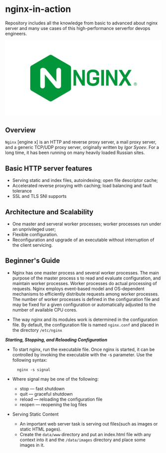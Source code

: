 # nginx-in-action
Repository includes all the knowledge from basic to advanced about nginx server and many use cases of this high-performance serverfor devops engineers.

<img src = "./image.png" alt = "nginx imgage" width = "600">

## Overview

`Nginx` [engine x] is an HTTP and reverse proxy server, a mail proxy server, and a generic TCP/UDP proxy server, originally written by *Igor Syoev*. For a long time, it has been running on many heavily loaded Russian sites.



## Basic HTTP server features

- Serving static and index files, autoindexing; open file descriptor cache;
- Accelerated reverse proxying with caching; load balancing and fault tolerance
- SSL and TLS SNI supports


## Architecture and Scalability

- One master and serveral worker processes; worker processes run under an unprivileged user;
- Flexible configuration.
- Reconfiguration and upgrade of an executable without interruption of the client servicing.

## Beginner's Guide

- Nginx has one master process and several worker processes. The main purpose of the master process s to read and evaluate configuration, and maintain worker processes. Worker processes do actual processing of requests. Nginx employs event-based model and OS-dependent mechanisms to efficiently distribute requests among worker processes. The number of worker processes is defined in the configuration file and may be fixed for a given configuration or automatically adjusted to the number of available CPU cores.

- The way nginx and its modules work is determined in the configuration file. By default, the configuration file is named `nginx.conf` and placed in the directory `/etc/nginx`


***Starting, Stopping, and Reloading Configuration***

- To start nginx, run the executable file. Once nginx is started, it can be controlled by invoking the executable with the -s parameter. Use the following syntax:

        nginx -s signal

- Where signal may be one of the following:

    - stop — fast shutdown
    - quit — graceful shutdown
    - reload — reloading the configuration file
    - reopen — reopening the log files


- Serving Static Content

    - An important web server task is serving out files(such as images or static HTML pages).
    - Create the `data/www` directory and put an index.html file with any context into it and the `/data/images` directory and place some images in it.
    